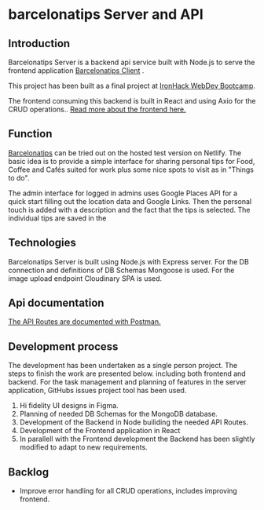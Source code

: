 # barcelonatips Server and API

## Introduction
Barcelonatips Server is a backend api service built with Node.js to serve the frontend application [Barcelonatips Client](https://github.com/sven-andersson-es/bcntips-client)  .

This project has been built as a final project at [IronHack WebDev Bootcamp](https://lp.ironhack.com/en/web-development/spain).

The frontend consuming this backend is built in React and using Axio for the CRUD operations.. [Read more about the frontend here.](https://github.com/sven-andersson-es/bcntips-client)  

## Function
[Barcelonatips](https://barcelonatips.netlify.app/) can be tried out on the hosted test version on Netlify. The basic idea is to provide a simple interface for sharing personal tips for Food, Coffee and Cafés suited for work plus some nice spots to visit as in "Things to do". 

The admin interface for logged in admins uses Google Places API for a quick start filling out the location data and Google Links. Then the personal touch is added with a description and the fact that the tips is selected. The individual tips are saved in the 

## Technologies
Barcelonatips Server is built using Node.js with Express server. For the DB connection and definitions of DB Schemas Mongoose is used. For the image upload endpoint Cloudinary SPA is used.

## Api documentation
[The API Routes are documented with Postman.](https://documenter.getpostman.com/view/6482213/2sAYdoE6yk) 

## Development process
The development has been undertaken as a single person project. The steps to finish the work are presented below. including both frontend and backend. For the task management and planning of features in the server application, GitHubs issues project tool has been used.

1. Hi fidelity UI designs in Figma.
1. Planning of needed DB Schemas for the MongoDB database.
1. Development of the Backend in Node builiding the needed API Routes.
1. Development of the Frontend application in React
1. In parallell with the Frontend development the Backend has been slightly modified to adapt to new requirements.

## Backlog
- Improve error handling for all CRUD operations, includes improving frontend.